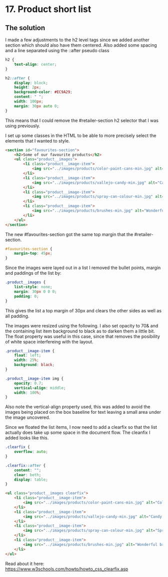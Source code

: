 # 17. Product short list

## The solution

I made a few adjustments to the h2 level tags since we added another section which should also have them centered. Also
added some spacing and a line separated using the ::after pseudo class

```css
h2 {
    text-align: center;
}

h2::after {
    display: block;
    height: 2px;
    background-color: #EC9A29;
    content: " ";
    width: 100px;
    margin: 30px auto 0;
}
```

This means that I could remove the #retailer-section h2 selector that I was using previously.

I set up some classes in the HTML to be able to more precisely select the elements that I wanted to style.

```html
<section id="favourites-section">
    <h2>Some of our favourite products</h2>
    <ul class="product__images">
        <li class="product__image-item">
            <img src="../images/products/color-paint-cans-min.jpg" alt="Colorful car paints"/>
        </li>
        <li class="product__image-item">
            <img src="../images/products/vallejo-candy-min.jpg" alt="Candy colors"/>
        </li>
        <li class="product__image-item">
            <img src="../images/products/spray-can-colour-min.jpg" alt="Spray cans for those quick paint jobs"/>
        </li>
        <li class="product__image-item">
            <img src="../images/products/brushes-min.jpg" alt="Wonderful brushes for oil painting"/>
        </li>
    </ul>
</section>
```

The new #favourites-section got the same top margin that the #retailer-section.

```css
#favourites-section {
    margin-top: 45px;
}
```

Since the images were layed out in a list I removed the bullet points, margin and paddings of the list by:

```css
.product__images {
    list-style: none;
    margin: 30px 0 0 0;
    padding: 0;
}
```

This gives the list a top margin of 30px and clears the other sides as well as all padding.

The images were resized using the following. I also set opacity to 70& and the containing list item background to black as to darken them a little bit.
The float property was useful in this case, since that removes the posibility of white space interfereing with the layout.

```css
.product__image-item {
    float: left;
    width: 25%;
    background: black;
}

.product__image-item img {
    opacity: 0.7;
    vertical-align: middle;
    width: 100%;
}
```

Also note the vertical-align property used, this was added to avoid the images being placed on the box baseline for text leaving 
a small area under the image uncovered.

Since we floated the list items, I now need to add a clearfix so that the list actually does take up some space in the document flow.
The cleanfix I added looks like this. 

```css
.clearfix {
    overflow: auto;
}

.clearfix::after {
    content: "";
    clear: both;
    display: table;
}
```

```html
<ul class="product__images clearfix">
    <li class="product__image-item">
        <img src="../images/products/color-paint-cans-min.jpg" alt="Colorful car paints"/>
    </li>
    <li class="product__image-item">
        <img src="../images/products/vallejo-candy-min.jpg" alt="Candy colors"/>
    </li>
    <li class="product__image-item">
        <img src="../images/products/spray-can-colour-min.jpg" alt="Spray cans for those quick paint jobs"/>
    </li>
    <li class="product__image-item">
        <img src="../images/products/brushes-min.jpg" alt="Wonderful brushes for oil painting"/>
    </li>
</ul>
```

Read about it here: https://www.w3schools.com/howto/howto_css_clearfix.asp